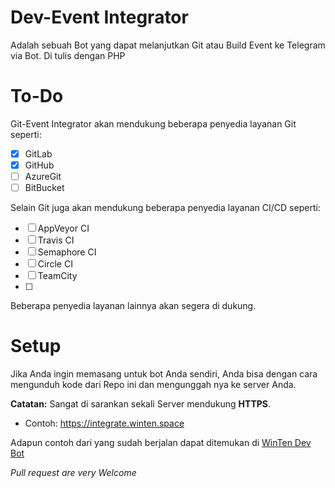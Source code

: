 # Dev-Event Integrator
Adalah sebuah Bot yang dapat melanjutkan Git atau Build Event ke Telegram via Bot. Di tulis dengan PHP

# To-Do
Git-Event Integrator akan mendukung beberapa penyedia layanan Git seperti: 
- [x] GitLab
- [x] GitHub
- [ ] AzureGit
- [ ] BitBucket

Selain Git juga akan mendukung beberapa penyedia layanan CI/CD seperti:
- [ ] AppVeyor CI
- [ ] Travis CI
- [ ] Semaphore CI
- [ ] Circle CI
- [ ] TeamCity
- [ ] 

Beberapa penyedia layanan lainnya akan segera di dukung.

# Setup
Jika Anda ingin memasang untuk bot Anda sendiri, Anda bisa dengan cara mengunduh kode dari Repo ini dan mengunggah nya ke server Anda.

**Catatan:** Sangat di sarankan sekali Server mendukung **HTTPS**.
- Contoh: https://integrate.winten.space

Adapun contoh dari yang sudah berjalan dapat ditemukan di [WinTen Dev Bot](https://t.me/WinTenDevBot)

_Pull request are very Welcome_
